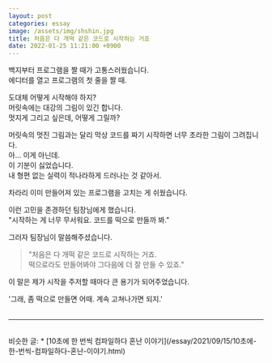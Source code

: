 ```yaml
---
layout: post
categories: essay
image: /assets/img/shshin.jpg
title: 처음은 다 개떡 같은 코드로 시작하는 거죠
date: 2022-01-25 11:21:00 +0900
---
```


백지부터 프로그램을 짤 때가 고통스러웠습니다.  
에디터를 열고 프로그램의 첫 줄을 짤 때.

도대체 어떻게 시작해야 하지?  
머릿속에는 대강의 그림이 있긴 합니다.      
멋지게 그리고 싶은데, 어떻게 그릴까?

머릿속의 멋진 그림과는 달리 막상 코드를 짜기 시작하면 너무 초라한 그림이 그려집니다.  
아... 이게 아닌데.  
이 기분이 싫었습니다.  
내 형편 없는 실력이 적나라하게 드러나는 것 같아서.

차라리 이미 만들어져 있는 프로그램을 고치는 게 쉬웠습니다.

이런 고민을 존경하던 팀장님에게 했습니다.  
"시작하는 게 너무 무서워요. 코드를 떡으로 만들까 봐."

그러자 팀장님이 말씀해주셨습니다.  
> "처음은 다 개떡 같은 코드로 시작하는 거죠.  
> 떡으로라도 만들어봐야 그다음에 더 잘 만들 수 있죠."

이 말은 제가 시작을 주저할 때마다 큰 용기가 되어주었습니다.

'그래, 좀 떡으로 만들면 어때. 계속 고쳐나가면 되지.'
<br>
<br>

---

<br>
비슷한 글:
* [10초에 한 번씩 컴파일하다 혼난 이야기](/essay/2021/09/15/10초에-한-번씩-컴파일하다-혼난-이야기.html)
